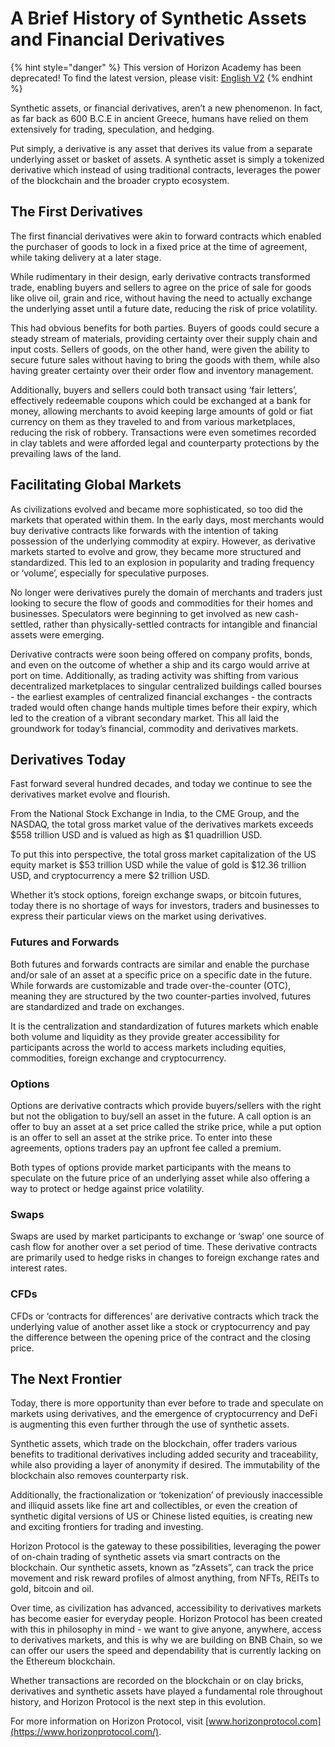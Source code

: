 # A Brief History of Synthetic Assets and Financial Derivatives

{% hint style="danger" %}
This version of Horizon Academy has been deprecated! To find the latest version, please visit: [English V2](https://academy.horizonprotocol.com/)
{% endhint %}

Synthetic assets, or financial derivatives, aren’t a new phenomenon. In fact, as far back as 600 B.C.E in ancient Greece, humans have relied on them extensively for trading, speculation, and hedging.

Put simply, a derivative is any asset that derives its value from a separate underlying asset or basket of assets. A synthetic asset is simply a tokenized derivative which instead of using traditional contracts, leverages the power of the blockchain and the broader crypto ecosystem.

## The First Derivatives

The first financial derivatives were akin to forward contracts which enabled the purchaser of goods to lock in a fixed price at the time of agreement, while taking delivery at a later stage.

While rudimentary in their design, early derivative contracts transformed trade, enabling buyers and sellers to agree on the price of sale for goods like olive oil, grain and rice, without having the need to actually exchange the underlying asset until a future date, reducing the risk of price volatility.

This had obvious benefits for both parties. Buyers of goods could secure a steady stream of materials, providing certainty over their supply chain and input costs. Sellers of goods, on the other hand, were given the ability to secure future sales without having to bring the goods with them, while also having greater certainty over their order flow and inventory management.

Additionally, buyers and sellers could both transact using ‘fair letters’, effectively redeemable coupons which could be exchanged at a bank for money, allowing merchants to avoid keeping large amounts of gold or fiat currency on them as they traveled to and from various marketplaces, reducing the risk of robbery. Transactions were even sometimes recorded in clay tablets and were afforded legal and counterparty protections by the prevailing laws of the land.

## Facilitating Global Markets

As civilizations evolved and became more sophisticated, so too did the markets that operated within them. In the early days, most merchants would buy derivative contracts like forwards with the intention of taking possession of the underlying commodity at expiry. However, as derivative markets started to evolve and grow, they became more structured and standardized. This led to an explosion in popularity and trading frequency or ‘volume’, especially for speculative purposes.

No longer were derivatives purely the domain of merchants and traders just looking to secure the flow of goods and commodities for their homes and businesses. Speculators were beginning to get involved as new cash-settled, rather than physically-settled contracts for intangible and financial assets were emerging.

Derivative contracts were soon being offered on company profits, bonds, and even on the outcome of whether a ship and its cargo would arrive at port on time. Additionally, as trading activity was shifting from various decentralized marketplaces to singular centralized buildings called bourses - the earliest examples of centralized financial exchanges - the contracts traded would often change hands multiple times before their expiry, which led to the creation of a vibrant secondary market. This all laid the groundwork for today’s financial, commodity and derivatives markets.

## Derivatives Today

Fast forward several hundred decades, and today we continue to see the derivatives market evolve and flourish.

From the National Stock Exchange in India, to the CME Group, and the NASDAQ, the total gross market value of the derivatives markets exceeds $558 trillion USD and is valued as high as $1 quadrillion USD.

To put this into perspective, the total gross market capitalization of the US equity market is $53 trillion USD while the value of gold is $12.36 trillion USD, and cryptocurrency a mere $2 trillion USD.

Whether it’s stock options, foreign exchange swaps, or bitcoin futures, today there is no shortage of ways for investors, traders and businesses to express their particular views on the market using derivatives.

### Futures and Forwards

Both futures and forwards contracts are similar and enable the purchase and/or sale of an asset at a specific price on a specific date in the future. While forwards are customizable and trade over-the-counter (OTC), meaning they are structured by the two counter-parties involved, futures are standardized and trade on exchanges.

It is the centralization and standardization of futures markets which enable both volume and liquidity as they provide greater accessibility for participants across the world to access markets including equities, commodities, foreign exchange and cryptocurrency.

### Options

Options are derivative contracts which provide buyers/sellers with the right but not the obligation to buy/sell an asset in the future. A call option is an offer to buy an asset at a set price called the strike price, while a put option is an offer to sell an asset at the strike price. To enter into these agreements, options traders pay an upfront fee called a premium.

Both types of options provide market participants with the means to speculate on the future price of an underlying asset while also offering a way to protect or hedge against price volatility.

### Swaps

Swaps are used by market participants to exchange or ‘swap’ one source of cash flow for another over a set period of time. These derivative contracts are primarily used to hedge risks in changes to foreign exchange rates and interest rates.

### CFDs

CFDs or ‘contracts for differences’ are derivative contracts which track the underlying value of another asset like a stock or cryptocurrency and pay the difference between the opening price of the contract and the closing price.

## The Next Frontier

Today, there is more opportunity than ever before to trade and speculate on markets using derivatives, and the emergence of cryptocurrency and DeFi is augmenting this even further through the use of synthetic assets.

Synthetic assets, which trade on the blockchain, offer traders various benefits to traditional derivatives including added security and traceability, while also providing a layer of anonymity if desired. The immutability of the blockchain also removes counterparty risk.

Additionally, the fractionalization or ‘tokenization’ of previously inaccessible and illiquid assets like fine art and collectibles, or even the creation of synthetic digital versions of US or Chinese listed equities, is creating new and exciting frontiers for trading and investing.

Horizon Protocol is the gateway to these possibilities, leveraging the power of on-chain trading of synthetic assets via smart contracts on the blockchain. Our synthetic assets, known as “zAssets”, can track the price movement and risk reward profiles of almost anything, from NFTs, REITs to gold, bitcoin and oil.

Over time, as civilization has advanced, accessibility to derivatives markets has become easier for everyday people. Horizon Protocol has been created with this in philosophy in mind - we want to give anyone, anywhere, access to derivatives markets, and this is why we are building on BNB Chain, so we can offer our users the speed and dependability that is currently lacking on the Ethereum blockchain.

Whether transactions are recorded on the blockchain or on clay bricks, derivatives and synthetic assets have played a fundamental role throughout history, and Horizon Protocol is the next step in this evolution.

For more information on Horizon Protocol, visit [www.horizonprotocol.com](https://www.horizonprotocol.com/).
